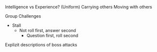 Intelligence vs Experience? (Uniform)
Carrying others
Moving with others

Group Challenges
- Stall
	- Not roll first, answer second
		- Question first, roll second

Explizit descriptions of boss attacks